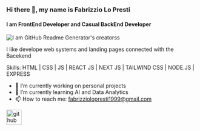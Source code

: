 ### Hi there 👋, my name is Fabrizzio Lo Presti
#### I am FrontEnd Developer and Casual BackEnd Developer
![I am GitHub Readme Generator's creatorss](https://img.freepik.com/free-vector/web-development-coding-programming-futuristic-banner-computer-code-laptop_3482-5582.jpg)

I like develope web systems and  landing pages connected with the Bacekend

Skills: HTML | CSS | JS | REACT JS | NEXT JS | TAILWIND CSS | NODE.JS | EXPRESS

- 🔭 I’m currently working on personal projects 
- 🌱 I’m currently learning AI and Data Analytics 
- 📫 How to reach me: fabrizziolopresti1999@gmail.com 

[<img src='https://cdn.jsdelivr.net/npm/simple-icons@3.0.1/icons/github.svg' alt='github' height='40'>](https://github.com/FabrizzioLoPresti)
<!--
**FabrizzioLoPresti/FabrizzioLoPresti** is a ✨ _special_ ✨ repository because its `README.md` (this file) appears on your GitHub profile.

Here are some ideas to get you started:

- 🔭 I’m currently working on ...
- 🌱 I’m currently learning ...
- 👯 I’m looking to collaborate on ...
- 🤔 I’m looking for help with ...
- 💬 Ask me about ...
- 📫 How to reach me: ...
- 😄 Pronouns: ...
- ⚡ Fun fact: ...
-->
